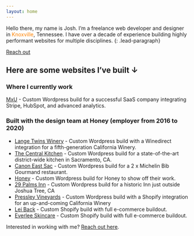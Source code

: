 ```yaml
---
layout: home
---
```

Hello there, my name is Josh. I’m a freelance web developer and designer in <span style="color:#ff8200;">Knoxville</span>, Tennessee. I have over a decade of experience building highly performant websites for multiple disciplines.
{: .lead-paragraph}

[Reach out](mailto:joshre@me.com)

## Here are some websites I’ve built ↓

### Where I currently work
[MxU](https://getmxu.com/features) - Custom Wordpress build for a successful SaaS company integrating Stripe, HubSpot, and advanced analytics.

### Built with the design team at Honey (employer from 2016 to 2020)
* [Lange Twins Winery](https://langetwins.com/) - Custom Wordpress build with a Winedirect integration for a fifth-generation California Winery.
* [The Central Kitchen](https://thecentralkitchen.org/) - Custom Wordpress build for a state-of-the-art district-wide kitchen in Sacramento, CA.
* [Canon East Sac](https://canoneastsac.com/) - Custom Wordpress build for a 2 x Michelin Bib Gourmand restaurant.
* [Honey](https://workbyhoney.com/) - Custom Wordpress build for Honey to show off their work.
* [29 Palms Inn](https://29palmsinn.com/) - Custom Wordpress build for a historic Inn just outside Joshua Tree, CA
* [Pressley Vineyards](https://pressleyvineyards.com/) - Custom Wordpress build with a Shopify integration for an up-and-coming California Winery
* [Lei Back](https://drinkleiback.com/) - Custom Shopify build with full e-commerce buildout.
* [Everlee Skincare](https://everleeskincare.shop/) - Custom Shopify build with full e-commerce buildout.

Interested in working with me? [Reach out here](mailto:joshre@me.com).
